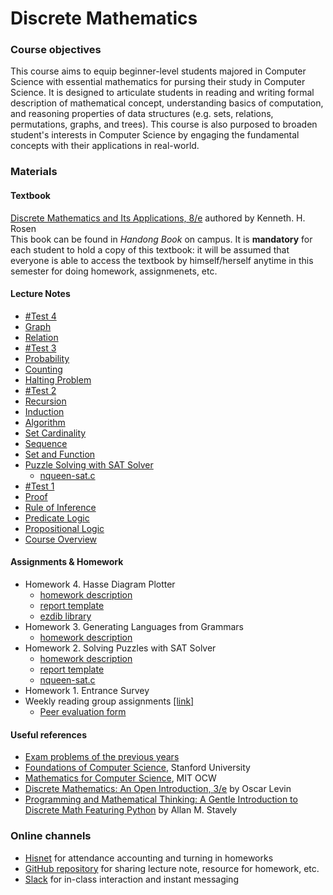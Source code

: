 # Discrete Mathematics #

### Course objectives ###
This course aims to equip beginner-level students majored in Computer Science
with essential mathematics for pursing their study in Computer Science.
It is designed to articulate students in reading and writing formal description
of mathematical concept, understanding basics of computation, and reasoning 
properties of data structures (e.g. sets, relations, permutations, graphs, and 
trees). This course is also purposed to broaden student's interests in 
Computer Science by engaging the fundamental concepts with their applications in
real-world.

### Materials ###
#### Textbook ####
[Discrete Mathematics and Its Applications, 8/e](http://www.firstbook.kr/bbs/board.php?bo_table=books&wr_id=289) authored by Kenneth. H. Rosen  
This book can be found in *Handong Book* on campus. It is **mandatory** for each student to hold a copy of this textbook: it will be assumed that everyone is able to access the textbook by himself/herself anytime in this semester for doing homework, assignmenets, etc.

#### Lecture Notes  #### 
* [#Test 4](notes/test4.pdf) 
* [Graph](notes/graph.pdf) 
* [Relation](notes/relation.pdf) 
* [#Test 3](notes/test3.pdf) 
* [Probability](notes/probability.pdf)
* [Counting](notes/counting.pdf) 
* [Halting Problem](notes/halting+problem.pdf) 
* [#Test 2](notes/test2.pdf)      
* [Recursion](notes/recursion.pdf) 
* [Induction](notes/induction.pdf) 
* [Algorithm](notes/algorithm.pdf) 
* [Set Cardinality](notes/cardinality.pdf) 
* [Sequence](notes/sequence.pdf) 
* [Set and Function](notes/set+function.pdf) 
* [Puzzle Solving with SAT Solver](notes/prop+logic+solver.pdf)
    - [nqueen-sat.c](assignments/nqueen-sat.c)
* [#Test 1](notes/test1.pdf) 
* [Proof](notes/proof.pdf) 
* [Rule of Inference](notes/inference.pdf) 
* [Predicate Logic](notes/predicate+logic.pdf) 
* [Propositional Logic](notes/propositional+logic.pdf)
* [Course Overview](notes/course+overview.pdf) 

#### Assignments & Homework ####
* Homework 4. Hasse Diagram Plotter
    - [homework description](assignments/homework4.pdf)
    - [report template](assignments/report.docx)
    - [ezdib library](assignments/ezdib)
* Homework 3. Generating Languages from Grammars
    - [homework description](assignments/homework3.pdf)
* Homework 2. Solving Puzzles with SAT Solver
    - [homework description](assignments/homework2.pdf)
    - [report template](assignments/report.docx)
    - [nqueen-sat.c](assignments/nqueen-sat.c)    
* Homework 1. Entrance Survey
* Weekly reading group assignments [\[link\]](assignments/reading+group.md)
    - [Peer evaluation form](assignments/peer+evaluation.xlsx)

#### Useful references
- [Exam problems of the previous years](resource/)
- [Foundations of Computer Science](http://infolab.stanford.edu/~ullman/focs.html), Stanford University
- [Mathematics for Computer Science](https://ocw.mit.edu/courses/electrical-engineering-and-computer-science/6-042j-mathematics-for-computer-science-spring-2015/), MIT OCW
- [Discrete Mathematics: An Open Introduction, 3/e](http://discrete.openmathbooks.org/dmoi3.html) by Oscar Levin
- [Programming and Mathematical Thinking: A Gentle Introduction to Discrete Math Featuring Python](http://webpages.math.luc.edu/~lauve/courses/215-fa2016/Stavely_python_ebook.pdf) by Allan M. Stavely  

### Online channels ###
* [Hisnet](http://hisnet.handong.edu) for attendance accounting and turning in homeworks
* [GitHub repository](https://github.com/hongshin/DiscreteMath) for sharing lecture note, resource for homework, etc.
* [Slack](https://hongshinclassroom.slack.com) for in-class interaction and instant messaging

